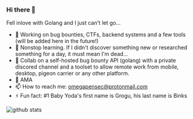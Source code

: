 ### Hi there 👋

Fell inlove with Golang and I just can't let go...

- 🔭 Working on bug bounties, CTFs, backend systems and a few tools (will be added here in the future!)
- 🌱 Nonstop learning. If I didn't discover something new or researched something for a day, it must mean I'm dead... 
- 👯 Collab on a self-hosted bug bounty API (golang) with a private discored channel and a toolset to allow remote work from mobile, desktop, pigeon carrier or any other platform.
- 💬 AMA
- 📫 How to reach me: omegapensec@protonmail.com
- ⚡ Fun fact: #1 Baby Yoda's first name is Grogu, his last name is Binks  

![github stats](https://github-readme-stats.vercel.app/api?username=alphalu&show_icons=true)
